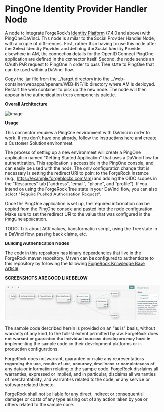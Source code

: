 <!--
 * The contents of this file are subject to the terms of the Common Development and
 * Distribution License (the License). You may not use this file except in compliance with the
 * License.
 *
 * You can obtain a copy of the License at legal/CDDLv1.0.txt. See the License for the
 * specific language governing permission and limitations under the License.
 *
 * When distributing Covered Software, include this CDDL Header Notice in each file and include
 * the License file at legal/CDDLv1.0.txt. If applicable, add the following below the CDDL
 * Header, with the fields enclosed by brackets [] replaced by your own identifying
 * information: "Portions copyright [year] [name of copyright owner]".
 *
 * Copyright 2023 ForgeRock AS.
-->
# PingOne Identity Provider Handler Node

A node to integrate ForgeRock's [Identity Platform][forgerock_platform] (7.4.0 and above) with PingOne DaVinci.
This node is similar to the Social Provider Handler Node, with a couple of differences.
First, rather than having to use this node after the Select Identity Provider and defining the Social Identity Provider elsewhere in AM, the connection details for the OpenID Connect PingOne application are defined in the connector itself. 
Second, the node sends an OAuth PAR request to PingOne in order to pass Tree state to PingOne that can be used within a DaVinci flow.

Copy the .jar file from the ../target directory into the ../web-container/webapps/openam/WEB-INF/lib directory where AM is deployed.  Restart the web container to pick up the new node.  The node will then appear in the authentication trees components palette.

**Overall Architecture**

![image](https://github.com/ForgeRock/tntp-pingone-davinci/assets/52761368/0e15de64-4b82-4209-8545-52787765b088)





**Usage**

This connector requires a PingOne environment with DaVinci in order to work. If you don't have one already, follow the instructions [here](https://docs.pingidentity.com/r/en-us/pingone/p1_start_a_pingone_trial) and create a Customer Solution environment.

The process of setting up a new environment will create a PingOne application named "Getting Started Application" that uses a DaVinci flow for authentication. This application is accessible in the PingOne console, and can easily be used with the node. The only configuration change that is necessary is setting the redirect URI to point to the ForgeRock instance (e.g., https://example.forgeblocks.com/am) and adding the OIDC scopes in the "Resources" tab ("address", "email", "phone", and "profile"). If you intend on using the ForgeRock Tree state in your DaVinci flow, you can also select "Require Pushed Authorization Request".

Once the PingOne application is set up, the required information can be copied from the PingOne console and pasted into the node configuration. Make sure to set the redirect URI to the value that was configured in the PingOne application.

TODO: Talk about ACR values, transformation script, using the Tree state in a DaVinci flow, passing back claims, etc.

**Building Authentication Nodes**

The code in this repository has binary dependencies that live in the ForgeRock maven repository. Maven can be configured to authenticate to this repository by following the following [ForgeRock Knowledge Base Article](https://backstage.forgerock.com/knowledge/kb/article/a74096897).

**SCREENSHOTS ARE GOOD LIKE BELOW**

![ScreenShot](./example.png)

        
The sample code described herein is provided on an "as is" basis, without warranty of any kind, to the fullest extent permitted by law. ForgeRock does not warrant or guarantee the individual success developers may have in implementing the sample code on their development platforms or in production configurations.

ForgeRock does not warrant, guarantee or make any representations regarding the use, results of use, accuracy, timeliness or completeness of any data or information relating to the sample code. ForgeRock disclaims all warranties, expressed or implied, and in particular, disclaims all warranties of merchantability, and warranties related to the code, or any service or software related thereto.

ForgeRock shall not be liable for any direct, indirect or consequential damages or costs of any type arising out of any action taken by you or others related to the sample code.

[forgerock_platform]: https://www.forgerock.com/platform/  

